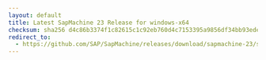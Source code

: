 ```yaml
---
layout: default
title: Latest SapMachine 23 Release for windows-x64
checksum: sha256 d4c86b3374f1c82615c1c92eb760d4c7153395a9856df34bb93ede9d1c077de4
redirect_to:
  - https://github.com/SAP/SapMachine/releases/download/sapmachine-23/sapmachine-jdk-23_windows-x64_bin.zip
---
```

